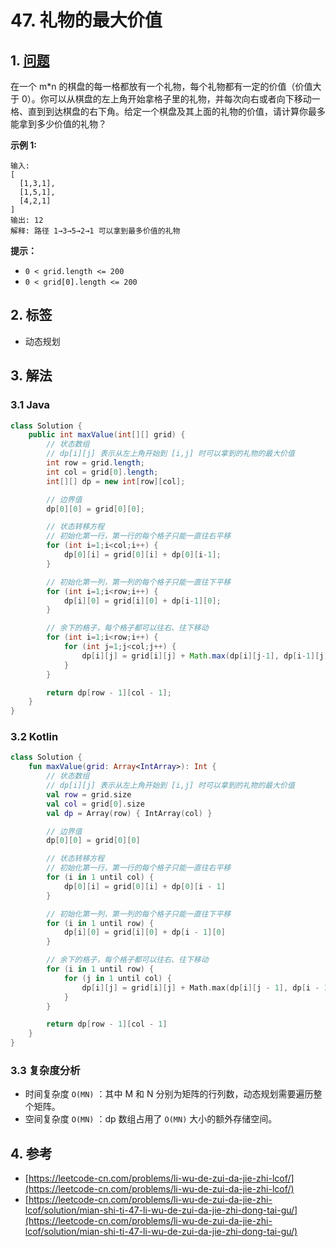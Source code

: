 # 47. 礼物的最大价值

## 1. [问题](https://leetcode-cn.com/problems/li-wu-de-zui-da-jie-zhi-lcof/)

在一个 m\*n 的棋盘的每一格都放有一个礼物，每个礼物都有一定的价值（价值大于 0）。你可以从棋盘的左上角开始拿格子里的礼物，并每次向右或者向下移动一格、直到到达棋盘的右下角。给定一个棋盘及其上面的礼物的价值，请计算你最多能拿到多少价值的礼物？

**示例 1:**

```text
输入: 
[
  [1,3,1],
  [1,5,1],
  [4,2,1]
]
输出: 12
解释: 路径 1→3→5→2→1 可以拿到最多价值的礼物
```

**提示：**

* `0 < grid.length <= 200`
* `0 < grid[0].length <= 200`

## 2. 标签

* 动态规划

## 3. 解法

### 3.1 Java

```java
class Solution {
    public int maxValue(int[][] grid) {
        // 状态数组
        // dp[i][j] 表示从左上角开始到 [i,j] 时可以拿到的礼物的最大价值
        int row = grid.length;
        int col = grid[0].length;
        int[][] dp = new int[row][col];

        // 边界值
        dp[0][0] = grid[0][0];

        // 状态转移方程
        // 初始化第一行，第一行的每个格子只能一直往右平移
        for (int i=1;i<col;i++) {
            dp[0][i] = grid[0][i] + dp[0][i-1];
        }

        // 初始化第一列，第一列的每个格子只能一直往下平移
        for (int i=1;i<row;i++) {
            dp[i][0] = grid[i][0] + dp[i-1][0];
        }

        // 余下的格子，每个格子都可以往右、往下移动
        for (int i=1;i<row;i++) {
            for (int j=1;j<col;j++) {
                dp[i][j] = grid[i][j] + Math.max(dp[i][j-1], dp[i-1][j]);
            }
        }

        return dp[row - 1][col - 1];
    }
}
```

### 3.2 Kotlin

```kotlin
class Solution {
    fun maxValue(grid: Array<IntArray>): Int {
        // 状态数组
        // dp[i][j] 表示从左上角开始到 [i,j] 时可以拿到的礼物的最大价值
        val row = grid.size
        val col = grid[0].size
        val dp = Array(row) { IntArray(col) }

        // 边界值
        dp[0][0] = grid[0][0]

        // 状态转移方程
        // 初始化第一行，第一行的每个格子只能一直往右平移
        for (i in 1 until col) {
            dp[0][i] = grid[0][i] + dp[0][i - 1]
        }

        // 初始化第一列，第一列的每个格子只能一直往下平移
        for (i in 1 until row) {
            dp[i][0] = grid[i][0] + dp[i - 1][0]
        }

        // 余下的格子，每个格子都可以往右、往下移动
        for (i in 1 until row) {
            for (j in 1 until col) {
                dp[i][j] = grid[i][j] + Math.max(dp[i][j - 1], dp[i - 1][j])
            }
        }

        return dp[row - 1][col - 1]
    }
}
```

### 3.3 复杂度分析

* 时间复杂度 `O(MN)` ：其中 M 和 N 分别为矩阵的行列数，动态规划需要遍历整个矩阵。
* 空间复杂度 `O(MN)` ：dp 数组占用了 `O(MN)` 大小的额外存储空间。

## 4. 参考

* [https://leetcode-cn.com/problems/li-wu-de-zui-da-jie-zhi-lcof/](https://leetcode-cn.com/problems/li-wu-de-zui-da-jie-zhi-lcof/)
* [https://leetcode-cn.com/problems/li-wu-de-zui-da-jie-zhi-lcof/solution/mian-shi-ti-47-li-wu-de-zui-da-jie-zhi-dong-tai-gu/](https://leetcode-cn.com/problems/li-wu-de-zui-da-jie-zhi-lcof/solution/mian-shi-ti-47-li-wu-de-zui-da-jie-zhi-dong-tai-gu/)

